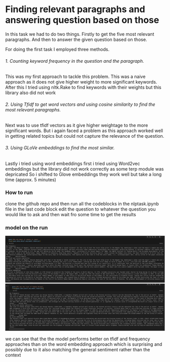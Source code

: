 # Finding relevant paragraphs and answering question based on those

In this task we had to do two things.
Firstly to get the five most relevant paragraphs.
And then to answer the given question based on those.

For doing the first task I employed three methods.

###### 1. Counting keyword frequency in the question and the paragraph.

This was my first approach to tackle this problem.
This was a naive approach as it does not give higher weight to more significant keywords.
After this I tried using nltk.Rake to find keywords with their weights but this library also did not work

###### 2. Using Tfidf to get word vectors and using cosine similarity to find the most relevant paragraphs.

Next was to use tfidf vectors as it give higher weightage to the more significant words.
But i again faced a problem as this approach worked well in getting related topics but could not capture the relevance of the question.

###### 3. Using GLoVe embeddings to find the most similar.

Lastly i tried using word embeddings
first i tried using Word2vec embeddings but the library did not work correctly as some terp module was depricated
So i shifted to Glove embeddings
they work well but take a long time (approx. 5 minutes)

### How to run

clone the github repo and then run all the codeblocks in the nlptask.ipynb file
in the last code block edit the question to whatever the question you would like to ask and then wait fro some time to get the results

### model on the run

![img](https://github.com/anirudh802/Natural-language-processing/blob/main/1.png)
![img](https://github.com/anirudh802/Natural-language-processing/blob/main/2.png)



we can see that the the model performs better on tfidf and frequency approaches than on the word embedding approach which is surprising
and possibly due to it also matching the general sentiment rather than the context

